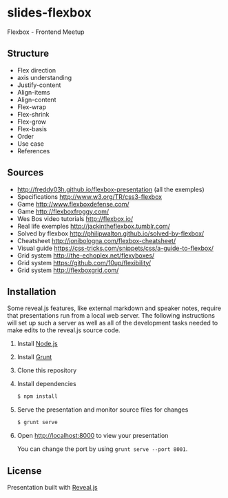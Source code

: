 # slides-flexbox
Flexbox - Frontend Meetup

## Structure
- Flex direction
- axis understanding
- Justify-content
- Align-items
- Align-content
- Flex-wrap
- Flex-shrink
- Flex-grow
- Flex-basis
- Order
- Use case
- References


## Sources
- http://freddy03h.github.io/flexbox-presentation (all the exemples)
- Specifications http://www.w3.org/TR/css3-flexbox
- Game http://www.flexboxdefense.com/
- Game http://flexboxfroggy.com/
- Wes Bos video tutorials http://flexbox.io/
- Real life exemples http://jackintheflexbox.tumblr.com/
- Solved by flexbox http://philipwalton.github.io/solved-by-flexbox/
- Cheatsheet http://jonibologna.com/flexbox-cheatsheet/
- Visual guide https://css-tricks.com/snippets/css/a-guide-to-flexbox/
- Grid system http://the-echoplex.net/flexyboxes/
- Grid system https://github.com/10up/flexibility/
- Grid system http://flexboxgrid.com/


## Installation

Some reveal.js features, like external markdown and speaker notes, require that presentations run from a local web server. The following instructions will set up such a server as well as all of the development tasks needed to make edits to the reveal.js source code.

1. Install [Node.js](http://nodejs.org/)

2. Install [Grunt](http://gruntjs.com/getting-started#installing-the-cli)

4. Clone this repository

5. Install dependencies
   ```sh
   $ npm install
   ```

6. Serve the presentation and monitor source files for changes
   ```sh
   $ grunt serve
   ```

7. Open <http://localhost:8000> to view your presentation

   You can change the port by using `grunt serve --port 8001`.


## License

Presentation built with [Reveal.js](https://github.com/hakimel/reveal.js)
